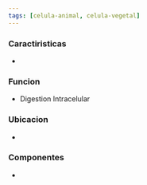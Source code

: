 ```yaml
---
tags: [celula-animal, celula-vegetal]
---
```


### Caractiristicas
- 

### Funcion
- Digestion Intracelular

### Ubicacion
- 

### Componentes
- 